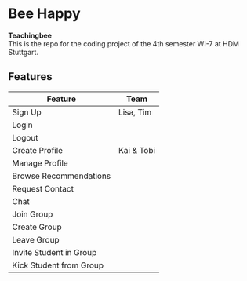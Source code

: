 # Bee Happy

__Teachingbee__  
This is the repo for the coding project of the 4th semester WI-7 at HDM Stuttgart.

## Features

Feature | Team
--- | ---
Sign Up | Lisa, Tim
Login | 
Logout | 
Create Profile | Kai & Tobi
Manage Profile | 
Browse Recommendations |
Request Contact |
Chat |
Join Group |
Create Group |
Leave Group |
Invite Student in Group |
Kick Student from Group |